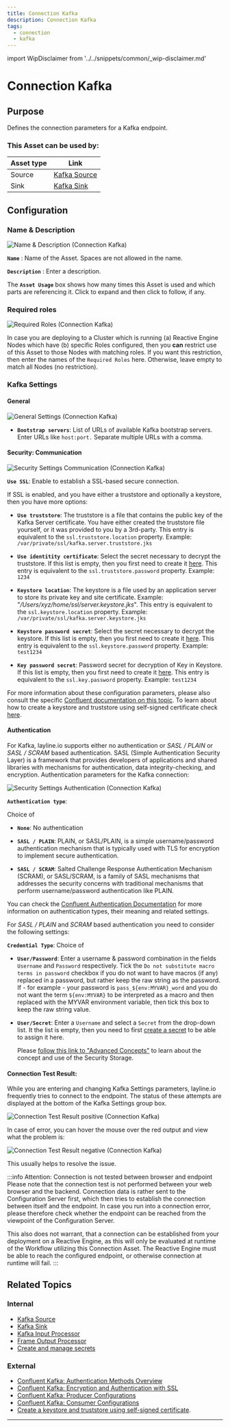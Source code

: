 ```yaml
---
title: Connection Kafka
description: Connection Kafka
tags:
  - connection
  - kafka
---
```


import WipDisclaimer from '../../snippets/common/_wip-disclaimer.md'

# Connection Kafka

## Purpose

Defines the connection parameters for a Kafka endpoint.

### This Asset can be used by:

| Asset type | Link                                                    |
|------------|---------------------------------------------------------|
| Source     | [Kafka Source](../sources/asset-source-kafka) |
| Sink       | [Kafka Sink](../sinks/asset-sink-kafka)       |

## Configuration

### Name & Description

![Name & Description (Connection Kafka)](./.asset-connection-kafka-images/d524b928.png)

**`Name`** : Name of the Asset. Spaces are not allowed in the name.

**`Description`** : Enter a description.

The **`Asset Usage`** box shows how many times this Asset is used and which parts are referencing it. Click to expand and then click to follow, if any.

### Required roles

![Required Roles (Connection Kafka)](./.asset-connection-kafka-images/c2e6ec39.png)

In case you are deploying to a Cluster which is running (a) Reactive Engine Nodes which have (b) specific Roles configured, then you **can** restrict use of this Asset to those Nodes with matching
roles.
If you want this restriction, then enter the names of the `Required Roles` here. Otherwise, leave empty to match all Nodes (no restriction).

### Kafka Settings

#### General

![General Settings (Connection Kafka)](./.asset-connection-kafka-images/bea9ffb0.png)

* **`Bootstrap servers`**: List of URLs of available Kafka bootstrap servers. Enter URLs like `host:port.` Separate multiple URLs with a comma.

#### Security: Communication

![Security Settings Communication (Connection Kafka)](./.asset-connection-kafka-images/22dd0741.png)

**`Use SSL`**: Enable to establish a SSL-based secure connection.

If SSL is enabled, and you have either a truststore and optionally a keystore, then you have more options:

* **`Use truststore`**: The truststore is a file that contains the public key of the Kafka Server certificate. You have either created the truststore file yourself, or it was provided to you by a
  3rd-party.
  This entry is equivalent to the `ssl.truststore.location` property.
  Example: `/var/private/ssl/kafka.server.truststore.jks`

* **`Use identitity certificate`**: Select the secret necessary to decrypt the truststore. If this list is empty, then you first need to create it [here](../resources/asset-resource-secret).
  This entry is equivalent to the `ssl.truststore.password` property.
  Example: `1234`

* **`Keystore location`**: The keystore is a file used by an application server to store its private key and site certificate. Example: "_/Users/xyz/home/ssl/server.keystore.jks_".
  This entry is equivalent to the `ssl.keystore.location` property.
  Example: `/var/private/ssl/kafka.server.keystore.jks`

* **`Keystore password secret`**: Select the secret necessary to decrypt the keystore. If this list is empty, then you first need to create it [here](../resources/asset-resource-secret).
  This entry is equivalent to the `ssl.keystore.password` property.
  Example: `test1234`

* **`Key password secret`**:  Password secret for decryption of Key in Keystore. If this list is empty, then you first need to create it [here](../resources/asset-resource-secret).
  This entry is equivalent to the `ssl.key.password` property.
  Example: `test1234`

For more information about these configuration parameters, please also consult the
specific [Confluent documentation on this topic](https://docs.confluent.io/platform/current/kafka/authentication_ssl.html).
To learn about how to create a keystore and truststore using self-signed certificate
check [here](https://unix.stackexchange.com/questions/347116/how-to-create-keystore-and-truststore-using-self-signed-certificate).

#### Authentication

For Kafka, layline.io supports either no authentication or _SASL / PLAIN_ or _SASL / SCRAM_ based authentication.
SASL (Simple Authentication Security Layer) is a framework that provides developers of applications and shared libraries with mechanisms for authentication, data integrity-checking, and encryption.
Authentication parameters for the Kafka connection:

![Security Settings Authentication (Connection Kafka)](./.asset-connection-kafka-images/5a780d01.png)

**`Authentication type`**:

Choice of

* **`None`**: No authentication

* **`SASL / PLAIN`**: PLAIN, or SASL/PLAIN, is a simple username/password authentication mechanism that is typically used with TLS for encryption to implement secure authentication.

* **`SASL / SCRAM`**: Salted Challenge Response Authentication Mechanism (SCRAM), or SASL/SCRAM, is a family of SASL mechanisms that addresses the security concerns with traditional mechanisms that
  perform username/password authentication like PLAIN.

You can check the [Confluent Authentication Documentation](https://docs.confluent.io/platform/current/kafka/overview-authentication-methods.html) for more information on authentication types, their
meaning and related settings.

For _SASL / PLAIN_ and _SCRAM_ based authentication you need to consider the following settings:

**`Credential Type`**: Choice of

* **`User/Password`**: Enter a username & password combination in the fields `Username` and `Password` respectively.
  Tick the `Do not substitute macro terms in password` checkbox if you do not want to have macros (if any) replaced in a password, but rather keep the raw string as the password.
  If - for example - your password is `pass_${env:MYVAR}_word` and you do not want the term `${env:MYVAR}` to be interpreted as a macro and then replaced with the MYVAR environment variable, then tick
  this box to keep the raw string value.

* **`User/Secret`**:
  Enter a `Username` and select a `Secret` from the drop-down list. It the list is empty, then you need to first [create a secret](../resources/asset-resource-secret) to be able to assign it
  here.

  Please [follow this link to "Advanced Concepts"](../../concept/advanced/secret-management) to learn about the concept and use of the Security Storage.

#### Connection Test Result:

While you are entering and changing Kafka Settings parameters, layline.io frequently tries to connect to the endpoint.
The status of these attempts are displayed at the bottom of the Kafka Settings group box.

![Connection Test Result positive (Connection Kafka)](./.asset-connection-kafka-images/f905dfed.png)

In case of error, you can hover the mouse over the red output and view what the problem is:

![Connection Test Result negative (Connection Kafka)](./.asset-connection-kafka-images/e8fd8a47.png)

This usually helps to resolve the issue.

:::info Attention: Connection is not tested between browser and endpoint
Please note that the connection test is not performed between your web browser and the backend.
Connection data is rather sent to the Configuration Server first, which then tries to establish the connection between itself and the endpoint.
In case you run into a connection error, please therefore check whether the endpoint can be reached from the viewpoint of the Configuration Server.

This also does not warrant, that a connection can be established from your deployment on a Reactive Engine, as this will only be evaluated at runtime of the Workflow utilizing this Connection Asset.
The Reactive Engine must be able to reach the configured endpoint, or otherwise connection at runtime will fail.
:::

## Related Topics

### Internal

* [Kafka Source](../sources/asset-source-kafka)
* [Kafka Sink](../sinks/asset-sink-kafka)
* [Kafka Input Processor](../processors-input/asset-input-kafka)
* [Frame Output Processor](../processors-output/asset-output-frame)
* [Create and manage secrets](../resources/asset-resource-secret)

### External

* [Confluent Kafka: Authentication Methods Overview](https://docs.confluent.io/platform/current/kafka/overview-authentication-methods.html)
* [Confluent Kafka: Encryption and Authentication with SSL](https://docs.confluent.io/platform/current/kafka/authentication_ssl.html)
* [Confluent Kafka: Producer Configurations](https://docs.confluent.io/platform/current/installation/configuration/producer-configs.html)
* [Confluent Kafka: Consumer Configurations](https://docs.confluent.io/platform/current/installation/configuration/consumer-configs.html)
* [Create a keystore and truststore using self-signed certificate](https://unix.stackexchange.com/questions/347116/how-to-create-keystore-and-truststore-using-self-signed-certificate).

---
<WipDisclaimer></WipDisclaimer>

